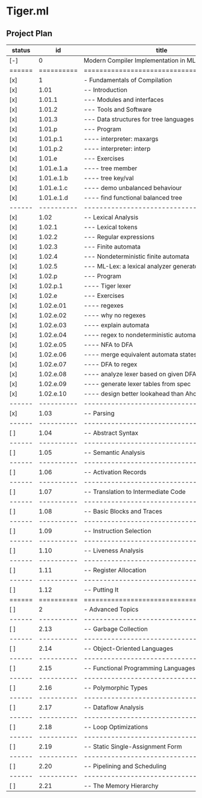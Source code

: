 Tiger.ml
========

Project Plan
------------

| status | id         | title                                    | pages | estimate | actual | start      | finish     |
|--------|------------|------------------------------------------|-------|----------|--------|------------|------------|
| [-]    | 0          | Modern Compiler Implementation in ML     | 512   | 28-84    | --     | 2018-04-16 | xxxx-xx-xx |
| ====== | ========== | ======================================== | ===== | ======== | ====== | ========== | ========== |
| [x]    | 1          | - Fundamentals of Compilation            | 264   | 14       | --     | 2018-04-16 | ---------- |
| [x]    | 1.01       | -- Introduction                          | 011   | 01       | 04     | 2018-04-16 | ---------- |
| [x]    | 1.01.1     | --- Modules and interfaces               | 001   | --       | --     | 2018-04-16 | ---------- |
| [x]    | 1.01.2     | --- Tools and Software                   | 002   | --       | --     | 2018-04-16 | ---------- |
| [x]    | 1.01.3     | --- Data structures for tree languages   | 003   | --       | --     | 2018-04-16 | ---------- |
| [x]    | 1.01.p     | --- Program                              | 002   | --       | --     | 2018-04-16 | 2018-04-17 |
| [x]    | 1.01.p.1   | ---- interpreter: maxargs                | ---   | --       | --     | 2018-04-17 | 2018-04-17 |
| [x]    | 1.01.p.2   | ---- interpreter: interp                 | ---   | --       | --     | 2018-04-17 | 2018-04-17 |
| [x]    | 1.01.e     | --- Exercises                            | 002   | --       | --     | ---------- | ---------- |
| [x]    | 1.01.e.1.a | ---- tree member                         | ---   | --       | --     | 2018-04-17 | 2018-04-17 |
| [x]    | 1.01.e.1.b | ---- tree key/val                        | ---   | --       | --     | 2018-04-18 | 2018-04-18 |
| [x]    | 1.01.e.1.c | ---- demo unbalanced behaviour           | ---   | --       | --     | 2018-04-18 | 2018-04-18 |
| [x]    | 1.01.e.1.d | ---- find functional balanced tree       | ---   | --       | --     | 2018-04-19 | 2018-04-20 |
| ------ | ---------- | ---------------------------------------- | ----- | -------- | ------ | ---------- | ---------- |
| [x]    | 1.02       | -- Lexical Analysis                      | 024   | 01       | 01     | 2018-05-22 | 2018-05-22 |
| [x]    | 1.02.1     | --- Lexical tokens                       | 001   | --       | --     | ---------- | ---------- |
| [x]    | 1.02.2     | --- Regular expressions                  | 003   | --       | --     | ---------- | ---------- |
| [x]    | 1.02.3     | --- Finite automata                      | 003   | --       | --     | ---------- | ---------- |
| [x]    | 1.02.4     | --- Nondeterministic finite automata     | 006   | --       | --     | ---------- | ---------- |
| [x]    | 1.02.5     | --- ML-Lex: a lexical analyzer generator | 003   | --       | --     | ---------- | ---------- |
| [x]    | 1.02.p     | --- Program                              | 002   | --       | --     | ---------- | ---------- |
| [x]    | 1.02.p.1   | ---- Tiger lexer                         | ---   | 01       | 01     | 2018-05-22 | 2018-05-22 |
| [x]    | 1.02.e     | --- Exercises                            | 004   | --       | --     | ---------- | ---------- |
| [x]    | 1.02.e.01  | ---- regexes                             | ---   | --       | --     | ---------- | ---------- |
| [x]    | 1.02.e.02  | ---- why no regexes                      | ---   | --       | --     | ---------- | ---------- |
| [x]    | 1.02.e.03  | ---- explain automata                    | ---   | --       | --     | ---------- | ---------- |
| [x]    | 1.02.e.04  | ---- regex to nondeterministic automata  | ---   | --       | --     | ---------- | ---------- |
| [x]    | 1.02.e.05  | ---- NFA to DFA                          | ---   | --       | --     | ---------- | ---------- |
| [x]    | 1.02.e.06  | ---- merge equivalent automata states    | ---   | --       | --     | ---------- | ---------- |
| [x]    | 1.02.e.07  | ---- DFA to regex                        | ---   | --       | --     | ---------- | ---------- |
| [x]    | 1.02.e.08  | ---- analyze lexer based on given DFA    | ---   | --       | --     | ---------- | ---------- |
| [x]    | 1.02.e.09  | ---- generate lexer tables from spec     | ---   | --       | --     | ---------- | ---------- |
| [x]    | 1.02.e.10  | ---- design better lookahead than Aho    | ---   | --       | --     | ---------- | ---------- |
| ------ | ---------- | ---------------------------------------- | ----- | -------- | ------ | ---------- | ---------- |
| [x]    | 1.03       | -- Parsing                               | 049   | 02       | 04     | 2018-05-25 | 2018-05-29 |
| ------ | ---------- | ---------------------------------------- | ----- | -------- | ------ | ---------- | ---------- |
| [ ]    | 1.04       | -- Abstract Syntax                       | 016   | 01       | --     | ---------- | ---------- |
| ------ | ---------- | ---------------------------------------- | ----- | -------- | ------ | ---------- | ---------- |
| [ ]    | 1.05       | -- Semantic Analysis                     | 021   | 01       | --     | ---------- | ---------- |
| ------ | ---------- | ---------------------------------------- | ----- | -------- | ------ | ---------- | ---------- |
| [ ]    | 1.06       | -- Activation Records                    | 024   | 01       | --     | ---------- | ---------- |
| ------ | ---------- | ---------------------------------------- | ----- | -------- | ------ | ---------- | ---------- |
| [ ]    | 1.07       | -- Translation to Intermediate Code      | 025   | 01       | --     | ---------- | ---------- |
| ------ | ---------- | ---------------------------------------- | ----- | -------- | ------ | ---------- | ---------- |
| [ ]    | 1.08       | -- Basic Blocks and Traces               | 013   | 01       | --     | ---------- | ---------- |
| ------ | ---------- | ---------------------------------------- | ----- | -------- | ------ | ---------- | ---------- |
| [ ]    | 1.09       | -- Instruction Selection                 | 025   | 01       | --     | ---------- | ---------- |
| ------ | ---------- | ---------------------------------------- | ----- | -------- | ------ | ---------- | ---------- |
| [ ]    | 1.10       | -- Liveness Analysis                     | 017   | 01       | --     | ---------- | ---------- |
| ------ | ---------- | ---------------------------------------- | ----- | -------- | ------ | ---------- | ---------- |
| [ ]    | 1.11       | -- Register Allocation                   | 030   | 02       | --     | ---------- | ---------- |
| ------ | ---------- | ---------------------------------------- | ----- | -------- | ------ | ---------- | ---------- |
| [ ]    | 1.12       | -- Putting It                            | 009   | 01       | --     | ---------- | ---------- |
| ====== | ========== | ======================================== | ===== | ======== | ====== | ---------- | ---------- |
| [ ]    | 2          | - Advanced Topics                        | 245   | 14       | --     | ---------- | ---------- |
| ------ | ---------- | ---------------------------------------- | ----- | -------- | ------ | ---------- | ---------- |
| [ ]    | 2.13       | -- Garbage Collection                    | 026   | 02       | --     | ---------- | ---------- |
| ------ | ---------- | ---------------------------------------- | ----- | -------- | ------ | ---------- | ---------- |
| [ ]    | 2.14       | -- Object-Oriented Languages             | 016   | 01       | --     | ---------- | ---------- |
| ------ | ---------- | ---------------------------------------- | ----- | -------- | ------ | ---------- | ---------- |
| [ ]    | 2.15       | -- Functional Programming Languages      | 035   | 02       | --     | ---------- | ---------- |
| ------ | ---------- | ---------------------------------------- | ----- | -------- | ------ | ---------- | ---------- |
| [ ]    | 2.16       | -- Polymorphic Types                     | 033   | 02       | --     | ---------- | ---------- |
| ------ | ---------- | ---------------------------------------- | ----- | -------- | ------ | ---------- | ---------- |
| [ ]    | 2.17       | -- Dataflow Analysis                     | 027   | 02       | --     | ---------- | ---------- |
| ------ | ---------- | ---------------------------------------- | ----- | -------- | ------ | ---------- | ---------- |
| [ ]    | 2.18       | -- Loop Optimizations                    | 023   | 01       | --     | ---------- | ---------- |
| ------ | ---------- | ---------------------------------------- | ----- | -------- | ------ | ---------- | ---------- |
| [ ]    | 2.19       | -- Static Single-Assignment Form         | 041   | 02       | --     | ---------- | ---------- |
| ------ | ---------- | ---------------------------------------- | ----- | -------- | ------ | ---------- | ---------- |
| [ ]    | 2.20       | -- Pipelining and Scheduling             | 024   | 01       | --     | ---------- | ---------- |
| ------ | ---------- | ---------------------------------------- | ----- | -------- | ------ | ---------- | ---------- |
| [ ]    | 2.21       | -- The Memory Hierarchy                  | 020   | 01       | --     | ---------- | ---------- |
